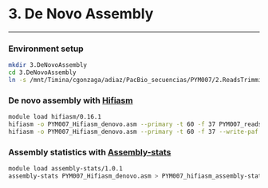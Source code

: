 # 3. De Novo Assembly 
***

### Environment setup 
```bash
mkdir 3.DeNovoAssembly
cd 3.DeNovoAssembly
ln -s /mnt/Timina/cgonzaga/adiaz/PacBio_secuencias/PYM007/2.ReadsTrimming/Hifiadapterfilt_PYM007/PYM007_reads.filt.fastq.gz
```
### De novo assembly with [Hifiasm](https://github.com/chhylp123/hifiasm)
```bash
module load hifiasm/0.16.1
hifiasm -o PYM007_Hifiasm_denovo.asm --primary -t 60 -f 37 PYM007_reads.filt.fastq.gz
hifiasm -o PYM007_Hifiasm_denovo.asm --primary -t 60 -f 37 --write-paf PYM007_reads.filt.fastq.gz
```
### Assembly statistics with [Assembly-stats](https://github.com/sanger-pathogens/assembly-stats)
```bash
module load assembly-stats/1.0.1
assembly-stats PYM007_Hifiasm_denovo.asm > PYM007_hifiasm_assembly-stats
```
